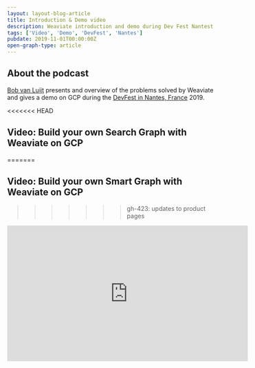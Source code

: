 ```yaml
---
layout: layout-blog-article
title: Introduction & Demo video
description: Weaviate introduction and demo during Dev Fest Nantest
tags: ['Video', 'Demo', 'DevFest', 'Nantes']
pubdate: 2019-11-01T00:00:00Z
open-graph-type: article
---
```


## About the podcast

[Bob van Luijt](https://www.linkedin.com/in/bobvanluijt/) presents and overview of the problems solved by Weaviate and gives a demo on GCP during the [DevFest in Nantes, France](https://devfest.gdgnantes.com/) 2019.

<<<<<<< HEAD
## Video: Build your own Search Graph with Weaviate on GCP
=======
## Video: Build your own Smart Graph with Weaviate on GCP
>>>>>>> gh-423: updates to product pages

<iframe width="560" height="315" src="https://www.youtube.com/embed/hlG0vto2CdM" frameborder="0" allow="accelerometer; autoplay; encrypted-media; gyroscope; picture-in-picture" allowfullscreen></iframe>
